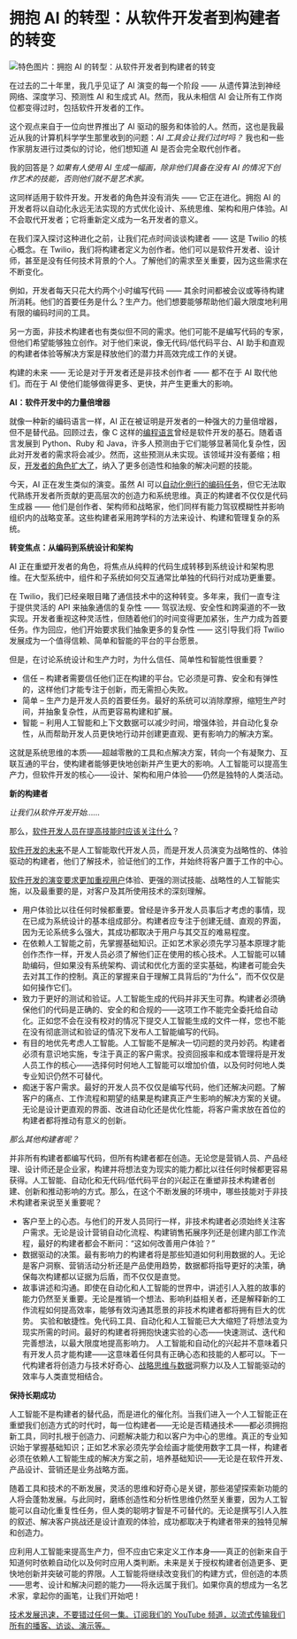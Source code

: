 # 拥抱 AI 的转型：从软件开发者到构建者的转变

![特色图片：拥抱 AI 的转型：从软件开发者到构建者的转变](https://cdn.thenewstack.io/media/2025/03/83bb9e82-bernd-dittrich-pkqxooqqn64-unsplash-1024x683.jpg)

在过去的二十年里，我几乎见证了 AI 演变的每一个阶段 —— 从遗传算法到神经网络、深度学习、预测性 AI 和生成式 AI。然而，我从未相信 AI 会让所有工作岗位都变得过时，包括软件开发者的工作。

这个观点来自于一位向世界推出了 AI 驱动的服务和体验的人。然而，这也是我最近从我的计算机科学学生那里收到的问题：*AI 工具会让我们过时吗？* 我也和一些作家朋友进行过类似的讨论，他们想知道 AI 是否会完全取代创作者。

我的回答是？*如果有人使用 AI 生成一幅画，除非他们具备在没有 AI 的情况下创作艺术的技能，否则他们就不是艺术家。*

这同样适用于软件开发。开发者的角色并没有消失 —— 它正在进化。拥抱 AI 的开发者将以自动化永远无法实现的方式优化设计、系统思维、架构和用户体验。AI 不会取代开发者；它将重新定义成为一名开发者的意义。

在我们深入探讨这种进化之前，让我们花点时间谈谈构建者 —— 这是 Twilio 的核心概念。在 Twilio，我们将构建者定义为创作者。他们可以是软件开发者、设计师，甚至是没有任何技术背景的个人。了解他们的需求至关重要，因为这些需求在不断变化。

例如，开发者每天只花大约两个小时编写代码 —— 其余时间都被会议或等待构建所消耗。他们的首要任务是什么？生产力。他们想要能够帮助他们最大限度地利用有限的编码时间的工具。

另一方面，非技术构建者也有类似但不同的需求。他们可能不是编写代码的专家，但他们希望能够独立创作。对于他们来说，像无代码/低代码平台、AI 助手和直观的构建者体验等解决方案是释放他们的潜力并高效完成工作的关键。

构建的未来 —— 无论是对于开发者还是非技术创作者 —— 都不在于 AI 取代他们。而在于 AI 使他们能够做得更多、更快，并产生更重大的影响。

**AI：软件开发中的力量倍增器**

就像一种新的编码语言一样，AI 正在被证明是开发者的一种强大的力量倍增器，但不是替代品。回顾过去，像 C 这样的[编程语言](https://thenewstack.io/programming-languages-coverage-matters-most-say-tns-readers/)曾经是软件开发的基石。随着语言发展到 Python、Ruby 和 Java，许多人预测由于它们能够显著简化复杂性，因此对开发者的需求将会减少。然而，这些预测从未实现。该领域并没有萎缩；相反，[开发者的角色扩大了](https://thenewstack.io/from-automation-to-optimization-ais-expanding-role-in-software-development/)，纳入了更多创造性和抽象的解决问题的技能。

今天，AI 正在发生类似的演变。虽然 AI 可以[自动化例行的编码任务](https://thenewstack.io/automate-routine-tasks-with-an-ad-hoc-ansible-script/)，但它无法取代熟练开发者所贡献的更高层次的创造力和系统思维。真正的构建者不仅仅是代码生成器 —— 他们是创作者、架构师和战略家，他们同样有能力驾驭模糊性并影响组织内的战略变革。这些构建者采用跨学科的方法来设计、构建和管理复杂的系统。

**转变焦点：从编码到系统设计和架构**

AI 正在重塑开发者的角色，将焦点从纯粹的代码生成转移到系统设计和架构思维。在大型系统中，组件和子系统如何交互通常比单独的代码行对成功更重要。

在 Twilio，我们已经亲眼目睹了通信技术中的这种转变。多年来，我们一直专注于提供灵活的 API 来抽象通信的复杂性 —— 驾驭法规、安全性和跨渠道的不一致实现。开发者重视这种灵活性，但随着他们的时间变得更加紧张，生产力成为首要任务。作为回应，他们开始要求我们抽象更多的复杂性 —— 这引导我们将 Twilio 发展成为一个值得信赖、简单和智能的平台的平台愿景。

但是，在讨论系统设计和生产力时，为什么信任、简单性和智能性很重要？
- 信任 – 构建者需要信任他们正在构建的平台。它必须是可靠、安全和有弹性的，这样他们才能专注于创新，而无需担心失败。
- 简单 – 生产力是开发人员的首要任务。最好的系统可以消除摩擦，缩短生产时间，并抽象复杂性，从而更容易构建和扩展。
- 智能 – 利用人工智能和上下文数据可以减少时间，增强体验，并自动化复杂性，从而帮助开发人员更快地行动并创建更直观、更有影响力的解决方案。

这就是系统思维的本质——超越零散的工具和点解决方案，转向一个有凝聚力、互联互通的平台，使构建者能够更快地创新并产生更大的影响。人工智能可以提高生产力，但软件开发的核心——设计、架构和用户体验——仍然是独特的人类活动。

**新的构建者**

*让我们从软件开发开始……*

那么，[软件开发人员在提高技能时应该关注什么](https://thenewstack.io/5-software-development-skills-ai-will-render-obsolete/)？

[软件开发的未来](https://thenewstack.io/are-cloud-based-ides-the-future-of-software-engineering/)不是人工智能取代开发人员，而是开发人员演变为战略性的、体验驱动的构建者，他们了解技术，验证他们的工作，并始终将客户置于工作的中心。

[软件开发的演变要求更加重视用户](https://thenewstack.io/survey-86-of-oracle-java-users-migrating-to-alternatives/)体验、更强的测试技能、战略性的人工智能实施，以及最重要的是，对客户及其所使用技术的深刻理解。

- 用户体验比以往任何时候都重要。曾经是许多开发人员事后才考虑的事情，现在已成为系统设计的基本组成部分。构建者应专注于创建无缝、直观的界面，因为无论系统多么强大，其成功都取决于用户与其交互的难易程度。
- 在依赖人工智能之前，先掌握基础知识。正如艺术家必须先学习基本原理才能创作杰作一样，开发人员必须了解他们正在使用的核心技术。人工智能可以辅助编码，但如果没有系统架构、调试和优化方面的坚实基础，构建者可能会失去对其工作的控制。真正的掌握来自于理解工具背后的“为什么”，而不仅仅是如何操作它们。
- 致力于更好的测试和验证。人工智能生成的代码并非天生可靠。构建者必须确保他们的代码是正确的、安全的和合规的——这项工作不能完全委托给自动化。正如您不会在没有校对的情况下提交人工智能生成的文件一样，您也不能在没有彻底测试和验证的情况下发布人工智能编写的代码。
- 有目的地优先考虑人工智能。人工智能不是解决一切问题的灵丹妙药。构建者必须有意识地实施，专注于真正的客户需求。投资回报率和成本管理将是开发人员工作的核心——选择何时何地人工智能可以增加价值，以及何时何地人类专业知识仍然不可替代。
- 痴迷于客户需求。最好的开发人员不仅仅是编写代码，他们还解决问题。了解客户的痛点、工作流程和期望的结果是构建真正产生影响的解决方案的关键。无论是设计更直观的界面、改进自动化还是优化性能，将客户需求放在首位的构建者都将推动有意义的创新。

*那么其他构建者呢？*

并非所有构建者都编写代码，但所有构建者都在创造。无论您是营销人员、产品经理、设计师还是企业家，构建并将想法变为现实的能力都比以往任何时候都更容易获得。人工智能、自动化和无代码/低代码平台的兴起正在重塑非技术构建者创建、创新和推动影响的方式。那么，在这个不断发展的环境中，哪些技能对于非技术构建者来说至关重要呢？

- 客户至上的心态。与他们的开发人员同行一样，非技术构建者必须始终关注客户需求。无论是设计营销自动化流程、构建销售拓展序列还是创建内部工作流程，最好的构建者都会不断问：“这如何改善用户体验？”
- 数据驱动的决策。最有影响力的构建者将是那些知道如何利用数据的人。无论是客户洞察、营销活动分析还是产品使用趋势，数据都将指导更好的决策，确保每次构建都以证据为后盾，而不仅仅是直觉。
- 故事讲述和沟通。即使在自动化和人工智能的世界中，讲述引人入胜的故事的能力仍然至关重要。无论是推销一个想法、影响利益相关者，还是解释新的工作流程如何提高效率，能够有效沟通其愿景的非技术构建者都将拥有巨大的优势。
实验和敏捷性。免代码工具、自动化和人工智能已大大缩短了将想法变为现实所需的时间。最好的构建者将拥抱快速实验的心态——快速测试、迭代和完善想法，以最大限度地提高影响力。
人工智能和自动化的兴起并不意味着只有开发人员才能构建——这意味着任何具有正确心态和技能的人都可以。下一代构建者将创造力与技术好奇心、[战略思维与数据](https://thenewstack.io/data-management-strategy-is-more-strategic-than-you-think/)洞察力以及人工智能驱动的效率与人类直觉相结合。

**保持长期成功**

人工智能不是构建者的替代品，而是进化的催化剂。当我们进入一个人工智能正在重塑我们创造方式的时代时，每一位构建者——无论是否精通技术——都必须拥抱新工具，同时扎根于创造力、问题解决能力和以客户为中心的思维。真正的专业知识始于掌握基础知识；正如艺术家必须先学会绘画才能使用数字工具一样，构建者必须在依赖人工智能生成的解决方案之前，培养基础知识——无论是在软件开发、产品设计、营销还是业务战略方面。

随着工具和技术的不断发展，灵活的思维和好奇心是关键，那些渴望探索新功能的人将会蓬勃发展。与此同时，磨练创造性和分析性思维仍然至关重要，因为人工智能可以自动化重复性任务，但人类的聪明才智是不可替代的。无论是撰写引人入胜的叙述、解决客户挑战还是设计直观的体验，成功都取决于构建者带来的独特见解和创造力。

应利用人工智能来提高生产力，但不应由它来定义工作本身——真正的创新来自于知道何时依赖自动化以及何时应用人类判断。未来是关于授权构建者创造更多、更快地创新并突破可能的界限。人工智能将继续改变我们的构建方式，但创造的本质——思考、设计和解决问题的能力——将永远属于我们。如果你真的想成为一名艺术家，拿起你的画笔，让我们开始吧！

[技术发展迅速，不要错过任何一集。订阅我们的 YouTube 频道，以流式传输我们所有的播客、访谈、演示等。](https://youtube.com/thenewstack?sub_confirmation=1)